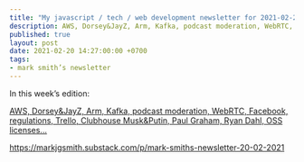 ```yaml
---
title: "My javascript / tech / web development newsletter for 2021-02-20 is out!"
description: AWS, Dorsey&JayZ, Arm, Kafka, podcast moderation, WebRTC, Facebook, regulations, Trello, Clubhouse Musk&Putin, Paul Graham, Ryan Dahl, OSS licenses...
published: true
layout: post
date: 2021-02-20 14:27:00:00 +0700
tags:
- mark smith’s newsletter
---
```

In this week’s edition:

[AWS, Dorsey&JayZ, Arm, Kafka, podcast moderation, WebRTC, Facebook, regulations, Trello, Clubhouse Musk&Putin, Paul Graham, Ryan Dahl, OSS licenses...](https://markjgsmith.substack.com/p/mark-smiths-newsletter-20-02-2021)

https://markjgsmith.substack.com/p/mark-smiths-newsletter-20-02-2021
